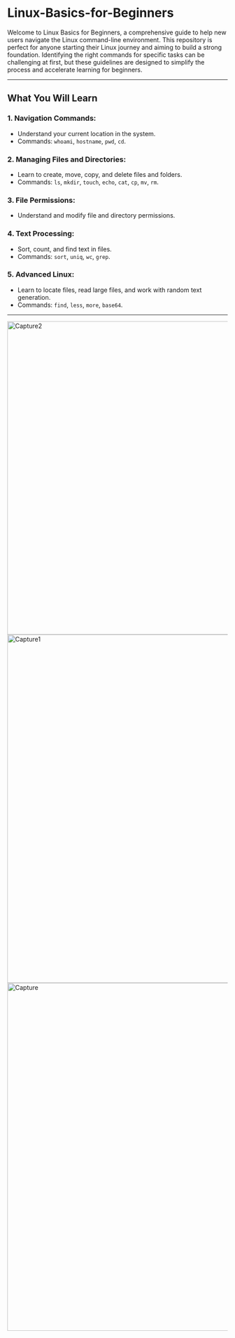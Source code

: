 # Linux-Basics-for-Beginners

Welcome to Linux Basics for Beginners, a comprehensive guide to help new users navigate the Linux command-line environment. This repository is perfect for anyone starting their Linux journey and aiming to build a strong foundation. Identifying the right commands for specific tasks can be challenging at first, but these guidelines are designed to simplify the process and accelerate learning for beginners.

---

## **What You Will Learn**

### 1. Navigation Commands:
- Understand your current location in the system.
- Commands: `whoami`, `hostname`, `pwd`, `cd`.

### 2. Managing Files and Directories:
- Learn to create, move, copy, and delete files and folders.
- Commands: `ls`, `mkdir`, `touch`, `echo`, `cat`, `cp`, `mv`, `rm`.

### 3. File Permissions:
- Understand and modify file and directory permissions.

### 4. Text Processing:
- Sort, count, and find text in files.
- Commands: `sort`, `uniq`, `wc`, `grep`.

### 5. Advanced Linux:
- Learn to locate files, read large files, and work with random text generation.
- Commands: `find`, `less`, `more`, `base64`.

---
<img width="714" alt="Capture2" src="https://github.com/user-attachments/assets/699bcec9-fe54-4570-9bba-a3050b84f3a8">
<img width="794" alt="Capture1" src="https://github.com/user-attachments/assets/76831cf1-c6e0-49d5-b114-3076ae13dc07">
<img width="793" alt="Capture" src="https://github.com/user-attachments/assets/8316bd29-22e1-4602-954d-4eda6152fe8d">

